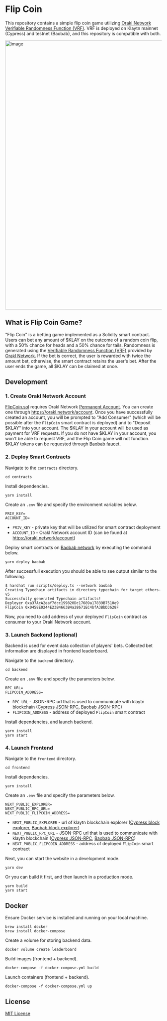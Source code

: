 # Flip Coin

This repository contains a simple flip coin game utilizing [Orakl Network Verifiable Randomness Function (VRF)](https://orakl.network/).
VRF is deployed on Klaytn mainnet (Cypress) and testnet (Baobab), and this repository is compatible with both.

<img width="864" alt="image" src="https://github.com/Bisonai/orakl-demo-flip-coin/assets/2312761/3ff7a81d-5ca3-4e28-a1d2-876fe092042d">

## What is Flip Coin Game?

"Flip Coin" is a betting game implemented as a Solidity smart contract.
Users can bet any amount of $KLAY on the outcome of a random coin flip, with a 50% chance for heads and a 50% chance for tails.
Randomness is generated using the [Verifiable Randomness Function (VRF)](https://docs.orakl.network/developers-guide/vrf) provided by [Orakl Network](https://orakl.network/).
If the bet is correct, the user is rewarded with twice the amount bet, otherwise, the smart contract retains the user's bet.
After the user ends the game, all $KLAY can be claimed at once.

## Development

### 1. Create Orakl Network Account

[FlipCoin.sol](contracts/src/FlipCoin.sol) requires Orakl Network [Permanent Account](https://docs.orakl.network/developers-guide/prepayment).
You can create one through https://orakl.network/account.
Once you have successfully created an account, you will be prompted to "Add Consumer" (which will be possible after the `FlipCoin` smart contract is deployed) and to "Deposit $KLAY" into your account.
The $KLAY in your account will be used as payment for VRF requests.
If you do not have $KLAY in your account, you won't be able to request VRF, and the Flip Coin game will not function.
$KLAY tokens can be requested through [Baobab faucet](https://baobab.wallet.klaytn.foundation/faucet).

### 2. Deploy Smart Contracts

Navigate to the `contracts` directory.

```shell
cd contracts
```

Install dependencies.

```shell
yarn install
```

Create an `.env` file and specify the environment variables below.

```
PRIV_KEY=
ACCOUNT_ID=
```

* `PRIV_KEY` - private key that will be utilized for smart contract deployment
* `ACCOUNT_ID` - Orakl Network account ID (can be found at https://orakl.network/account)

Deploy smart contracts on [Baobab network](https://klaytn.foundation) by executing the command below.

```shell
yarn deploy baobab
```

After successfull execution you should be able to see output similar to the following.

```
$ hardhat run scripts/deploy.ts --network baobab
Creating Typechain artifacts in directory typechain for target ethers-v5
Successfully generated Typechain artifacts!
Deployer 0xa37AcA2eaf7dcc199820Dc17689a17839B7510e9
FlipCoin 0x0458E0244E23B4663B4a28671EC4bfA3BbD3628F
```

Now, you need to add address of your deployed `FlipCoin` contract as consumer to your Orakl Network account.

### 3. Launch Backend (optional)

Backend is used for event data collection of players' bets.
Collected bet information are displayed in frontend leaderboard.

Navigate to the `backend` directory.

```shell
cd backend
```

Create an `.env` file and specify the parameters below.

```shell
RPC_URL=
FLIPCOIN_ADDRESS=
```

* `RPC_URL` - JSON-RPC url that is used to communicate with klaytn blockchain ([Cypress JSON-RPC](https://klaytn-mainnet-rpc.allthatnode.com:8551), [Baobab JSON-RPC](https://klaytn-baobab-rpc.allthatnode.com:8551))
* `FLIPCOIN_ADDRESS` - address of deployed `FlipCoin` smart contract

Install dependencies, and launch backend.

```shell
yarn install
yarn start
```

### 4. Launch Frontend

Navigate to the `frontend` directory.

```shell
cd frontend
```

Install dependencies.

```shell
yarn install
```

Create an `.env` file and specify the parameters below.

```shell
NEXT_PUBLIC_EXPLORER=
NEXT_PUBLIC_RPC_URL=
NEXT_PUBLIC_FLIPCOIN_ADDRESS=
```

* `NEXT_PUBLIC_EXPLORER` - url of klaytn blockchain explorer ([Cypress block explorer](https://klaytnfinder.io/), [Baobab block explorer](https://baobab.klaytnfinder.io/))
* `NEXT_PUBLIC_RPC_URL` - JSON-RPC url that is used to communicate with klaytn blockchain ([Cypress JSON-RPC](https://klaytn-mainnet-rpc.allthatnode.com:8551), [Baobab JSON-RPC](https://klaytn-baobab-rpc.allthatnode.com:8551))
* `NEXT_PUBLIC_FLIPCOIN_ADDRESS` - address of deployed `FlipCoin` smart contract

Next, you can start the website in a development mode.

```shell
yarn dev
```

Or you can build it first, and then launch in a production mode.

```shell
yarn build
yarn start
```

## Docker

Ensure Docker service is installed and running on your local machine.

```shell
brew install docker
brew install docker-compose
```

Create a volume for storing backend data.

```shell
docker volume create leaderboard
```

Build images (frontend + backend).

```shell
docker-compose -f docker-compose.yml build
```

Launch containers (frontend + backend).

```shell
docker-compose -f docker-compose.yml up
```

## License

[MIT License](LICENSE)
